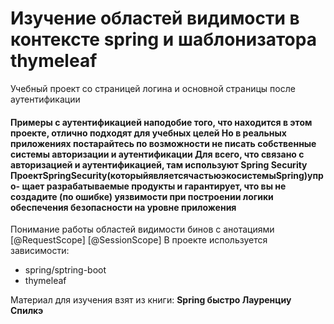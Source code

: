 # Изучение областей видимости в контексте spring и шаблонизатора thymeleaf
 Учебный проект со страницей логина и основной страницы после аутентификации
#### Примеры с аутентификацией наподобие того, что находится в этом проекте, отлично подходят для учебных целей Но в реальных приложениях постарайтесь по возможности не писать собственные системы авторизации и аутентификации Для всего, что связано с авторизацией и аутентификацией, там используют Spring Security ПроектSpringSecurity(которыйявляетсячастьюэкосистемыSpring)упро- щает разрабатываемые продукты и гарантирует, что вы не создадите (по ошибке) уязвимости при построении логики обеспечения безопасности на уровне приложения
Понимание работы областей видимости бинов с анотациями [@RequestScope] [@SessionScope]
В проекте используется зависимости:
- spring/sptring-boot
- thymeleaf


Материал для изучения взят из книги: 
**Spring быстро Лауренциу Спилкэ**